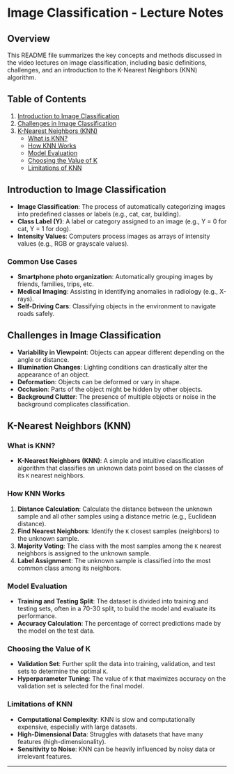 # Image Classification - Lecture Notes

## Overview
This README file summarizes the key concepts and methods discussed in the video lectures on image classification, including basic definitions, challenges, and an introduction to the K-Nearest Neighbors (KNN) algorithm.

## Table of Contents
1. [Introduction to Image Classification](#introduction-to-image-classification)
2. [Challenges in Image Classification](#challenges-in-image-classification)
3. [K-Nearest Neighbors (KNN)](#k-nearest-neighbors-knn)
   - [What is KNN?](#what-is-knn)
   - [How KNN Works](#how-knn-works)
   - [Model Evaluation](#model-evaluation)
   - [Choosing the Value of K](#choosing-the-value-of-k)
   - [Limitations of KNN](#limitations-of-knn)

## Introduction to Image Classification
- **Image Classification**: The process of automatically categorizing images into predefined classes or labels (e.g., cat, car, building).
- **Class Label (Y)**: A label or category assigned to an image (e.g., Y = 0 for cat, Y = 1 for dog).
- **Intensity Values**: Computers process images as arrays of intensity values (e.g., RGB or grayscale values).

### Common Use Cases
- **Smartphone photo organization**: Automatically grouping images by friends, families, trips, etc.
- **Medical Imaging**: Assisting in identifying anomalies in radiology (e.g., X-rays).
- **Self-Driving Cars**: Classifying objects in the environment to navigate roads safely.

## Challenges in Image Classification
- **Variability in Viewpoint**: Objects can appear different depending on the angle or distance.
- **Illumination Changes**: Lighting conditions can drastically alter the appearance of an object.
- **Deformation**: Objects can be deformed or vary in shape.
- **Occlusion**: Parts of the object might be hidden by other objects.
- **Background Clutter**: The presence of multiple objects or noise in the background complicates classification.

## K-Nearest Neighbors (KNN)

### What is KNN?
- **K-Nearest Neighbors (KNN)**: A simple and intuitive classification algorithm that classifies an unknown data point based on the classes of its `K` nearest neighbors.

### How KNN Works
1. **Distance Calculation**: Calculate the distance between the unknown sample and all other samples using a distance metric (e.g., Euclidean distance).
2. **Find Nearest Neighbors**: Identify the `K` closest samples (neighbors) to the unknown sample.
3. **Majority Voting**: The class with the most samples among the `K` nearest neighbors is assigned to the unknown sample.
4. **Label Assignment**: The unknown sample is classified into the most common class among its neighbors.

### Model Evaluation
- **Training and Testing Split**: The dataset is divided into training and testing sets, often in a 70-30 split, to build the model and evaluate its performance.
- **Accuracy Calculation**: The percentage of correct predictions made by the model on the test data.

### Choosing the Value of K
- **Validation Set**: Further split the data into training, validation, and test sets to determine the optimal `K`.
- **Hyperparameter Tuning**: The value of `K` that maximizes accuracy on the validation set is selected for the final model.

### Limitations of KNN
- **Computational Complexity**: KNN is slow and computationally expensive, especially with large datasets.
- **High-Dimensional Data**: Struggles with datasets that have many features (high-dimensionality).
- **Sensitivity to Noise**: KNN can be heavily influenced by noisy data or irrelevant features.

---
